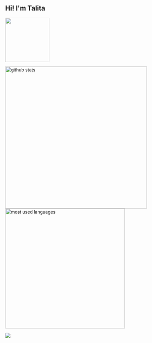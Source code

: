 ## Hi! I'm Talita 
  <!--GIF-->
  <a href="#"><img src="https://media.giphy.com/media/bcKmIWkUMCjVm/giphy.gif" width="140"></a>

<p float="left">
  <!--GITHUB STATS-->
  <a href="https://github.com/talita-aya"><img src="https://github-readme-stats.vercel.app/api?username=talita-aya&border_color=1a1b27&show_icons=true&theme=tokyonight&hide=issues" alt="github stats" width="450"></a>
  <!--MOST USED LANGUAGES-->
  <a href="https://github.com/talita-aya"><img src="https://github-readme-stats.vercel.app/api/top-langs/?username=talita-aya&border_color=1a1b27&layout=compact&theme=tokyonight" alt="most used languages" width="380"></a>
</p>

<p float="left">
  <!--INSTAGRAM-->
  <a href="https://www.instagram.com/talita.aya/" target="_blank"><img src="https://img.shields.io/badge/-Instagram-%23E4405F?style=for-the-badge&logo=instagram&logoColor=white" target="_blank"></a>
